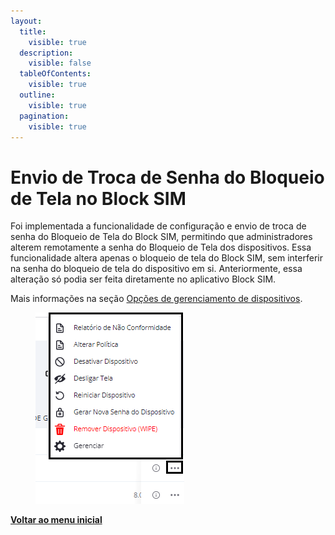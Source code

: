 ```yaml
---
layout:
  title:
    visible: true
  description:
    visible: false
  tableOfContents:
    visible: true
  outline:
    visible: true
  pagination:
    visible: true
---
```


# Envio de Troca de Senha do Bloqueio de Tela no Block SIM

Foi implementada a funcionalidade de configuração e envio de troca de senha do Bloqueio de Tela do Block SIM, permitindo que administradores alterem remotamente a senha do Bloqueio de Tela dos dispositivos. Essa funcionalidade altera apenas o bloqueio de tela do Block SIM, sem interferir na senha do bloqueio de tela do dispositivo em si. Anteriormente, essa alteração só podia ser feita diretamente no aplicativo Block SIM.

Mais informações na seção [Opções de gerenciamento de dispositivos](../../portal/dispositivos/lista-de-dispositivos/opcoes-de-gerenciamento-de-dispositivos.md).

<figure><img src="../../../.gitbook/assets/image (1) (1) (1) (1) (1) (1) (1) (1) (1).png" alt=""><figcaption></figcaption></figure>

[**Voltar ao menu inicial**](./)
